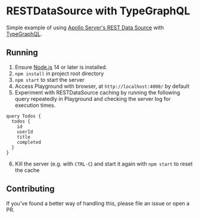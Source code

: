 # RESTDataSource with TypeGraphQL

Simple example of using [Apollo Server's REST Data Source](https://github.com/apollographql/apollo-server/tree/main/packages/apollo-datasource-rest) with [TypeGraphQL](https://typegraphql.com/).

## Running

1. Ensure [Node.js](https://nodejs.org/) 14 or later is installed.
2. `npm install` in project root directory
3. `npm start` to start the server
4. Access Playground with browser, at `http://localhost:4000/` by default
5. Experiment with RESTDataSource caching by running the following query repeatedly in Playground and checking the server log for execution times.

```
query Todos {
  todos {
    id
    userId
    title
    completed
  }
}
```

6. Kill the server (e.g. with `CTRL-C`) and start it again with `npm start` to reset the cache

## Contributing

If you've found a better way of handling this, please file an issue or open a PR.
